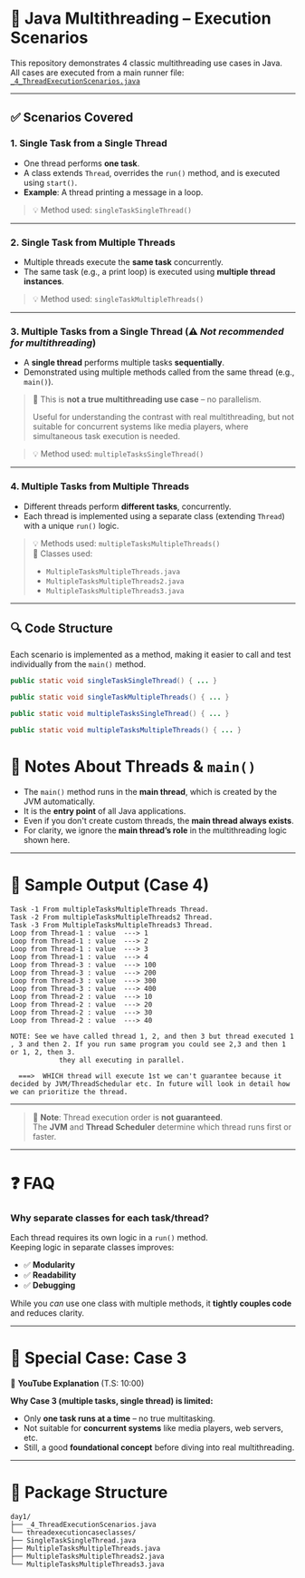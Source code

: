 # 🧵 Java Multithreading – Execution Scenarios

This repository demonstrates 4 classic multithreading use cases in Java.  
All cases are executed from a main runner file:  
[`_4_ThreadExecutionScenarios.java`](../_4_ThreadExecutionScenarios.java)

---

## ✅ Scenarios Covered

### 1. **Single Task from a Single Thread**
- One thread performs **one task**.
- A class extends `Thread`, overrides the `run()` method, and is executed using `start()`.
- **Example**: A thread printing a message in a loop.

> 💡 Method used: `singleTaskSingleThread()`

---

### 2. **Single Task from Multiple Threads**
- Multiple threads execute the **same task** concurrently.
- The same task (e.g., a print loop) is executed using **multiple thread instances**.

> 💡 Method used: `singleTaskMultipleThreads()`

---

### 3. **Multiple Tasks from a Single Thread** (⚠️ *Not recommended for multithreading*)
- A **single thread** performs multiple tasks **sequentially**.
- Demonstrated using multiple methods called from the same thread (e.g., `main()`).

> 🚫 This is **not a true multithreading use case** – no parallelism.
> 
> Useful for understanding the contrast with real multithreading, but not suitable for concurrent systems like media players, where simultaneous task execution is needed.

> 💡 Method used: `multipleTasksSingleThread()`

---

### 4. **Multiple Tasks from Multiple Threads**
- Different threads perform **different tasks**, concurrently.
- Each thread is implemented using a separate class (extending `Thread`) with a unique `run()` logic.

> 💡 Methods used: `multipleTasksMultipleThreads()`  
> 📁 Classes used:
> - `MultipleTasksMultipleThreads.java`
> - `MultipleTasksMultipleThreads2.java`
> - `MultipleTasksMultipleThreads3.java`

---

## 🔍 Code Structure

Each scenario is implemented as a method, making it easier to call and test individually from the `main()` method.

```java
public static void singleTaskSingleThread() { ... }

public static void singleTaskMultipleThreads() { ... }

public static void multipleTasksSingleThread() { ... }

public static void multipleTasksMultipleThreads() { ... }
```

# 🧠 Notes About Threads & `main()`

- The `main()` method runs in the **main thread**, which is created by the JVM automatically.
- It is the **entry point** of all Java applications.
- Even if you don't create custom threads, the **main thread always exists**.
- For clarity, we ignore the **main thread’s role** in the multithreading logic shown here.

---

# 🔄 Sample Output (Case 4)
```
Task -1 From multipleTasksMultipleThreads Thread.
Task -2 From multipleTasksMultipleThreads2 Thread.
Task -3 From MultipleTasksMultipleThreads3 Thread.
Loop from Thread-1 : value  ---> 1
Loop from Thread-1 : value  ---> 2
Loop from Thread-1 : value  ---> 3
Loop from Thread-1 : value  ---> 4
Loop from Thread-3 : value  ---> 100
Loop from Thread-3 : value  ---> 200
Loop from Thread-3 : value  ---> 300
Loop from Thread-3 : value  ---> 400
Loop from Thread-2 : value  ---> 10
Loop from Thread-2 : value  ---> 20
Loop from Thread-2 : value  ---> 30
Loop from Thread-2 : value  ---> 40

NOTE: See we have called thread 1, 2, and then 3 but thread executed 1 , 3 and then 2. If you run same program you could see 2,3 and then 1 or 1, 2, then 3.
            they all executing in parallel.

  ===>  WHICH thread will execute 1st we can't guarantee because it decided by JVM/ThreadSchedular etc. In future will look in detail how we can prioritize the thread.

```


---

> 🧠 **Note**: Thread execution order is **not guaranteed**.  
> The **JVM** and **Thread Scheduler** determine which thread runs first or faster.

---

# ❓ FAQ

### Why separate classes for each task/thread?

Each thread requires its own logic in a `run()` method.  
Keeping logic in separate classes improves:

- ✅ **Modularity**
- ✅ **Readability**
- ✅ **Debugging**

While you *can* use one class with multiple methods, it **tightly couples code** and reduces clarity.

---

# 📌 Special Case: Case 3

🎥 **YouTube Explanation** (T.S: 10:00)

**Why Case 3 (multiple tasks, single thread) is limited:**

- Only **one task runs at a time** – no true multitasking.
- Not suitable for **concurrent systems** like media players, web servers, etc.
- Still, a good **foundational concept** before diving into real multithreading.

---

# 📂 Package Structure
```
day1/
├── _4_ThreadExecutionScenarios.java
└── threadexecutioncaseclasses/
├── SingleTaskSingleThread.java
├── MultipleTasksMultipleThreads.java
├── MultipleTasksMultipleThreads2.java
└── MultipleTasksMultipleThreads3.java
```

